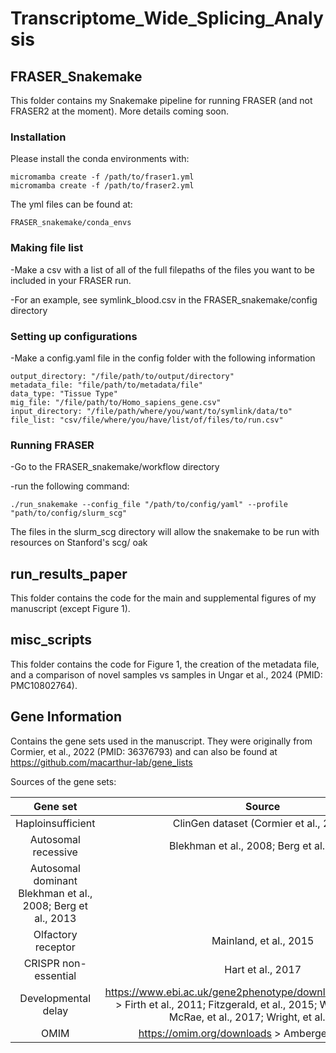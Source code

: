 # Transcriptome_Wide_Splicing_Analysis

## FRASER_Snakemake
This folder contains my Snakemake pipeline for running FRASER (and not FRASER2 at the moment).
More details coming soon.

### Installation
Please install the conda environments with:
```
micromamba create -f /path/to/fraser1.yml
micromamba create -f /path/to/fraser2.yml
```

The yml files can be found at:
```
FRASER_snakemake/conda_envs
```
### Making file list
-Make a csv with a list of all of the full filepaths of the files you want to be included in your FRASER run. 

-For an example, see symlink_blood.csv in the FRASER_snakemake/config directory

### Setting up configurations
-Make a config.yaml file in the config folder with the following information
```
output_directory: "/file/path/to/output/directory"
metadata_file: "file/path/to/metadata/file"
data_type: "Tissue Type"
mig_file: "/file/path/to/Homo_sapiens_gene.csv"
input_directory: "/file/path/where/you/want/to/symlink/data/to"
file_list: "csv/file/where/you/have/list/of/files/to/run.csv"
```
### Running FRASER
-Go to the FRASER_snakemake/workflow directory

-run the following command:
```
./run_snakemake --config_file "/path/to/config/yaml" --profile "path/to/config/slurm_scg"
```

The files in the slurm_scg directory will allow the snakemake to be run with resources on Stanford's scg/ oak

## run_results_paper
This folder contains the code for the main and supplemental figures of my manuscript (except Figure 1). 

## misc_scripts
This folder contains the code for Figure 1, the creation of the metadata file, and a comparison of novel samples vs samples in Ungar et al., 2024 (PMID: PMC10802764).

## Gene Information
Contains the gene sets used in the manuscript. They were originally from Cormier, et al., 2022 (PMID: 36376793) and can also be found at https://github.com/macarthur-lab/gene_lists

Sources of the gene sets:

| Gene set | Source |
| :---: | :---: |
| Haploinsufficient | ClinGen dataset (Cormier et al., 2021) | 
| Autosomal recessive | Blekhman et al., 2008; Berg et al., 2013 | 
| Autosomal dominant  Blekhman et al., 2008; Berg et al., 2013 | 
| Olfactory receptor | Mainland, et al., 2015 |
| CRISPR non-essential | Hart et al., 2017 | 
| Developmental delay | https://www.ebi.ac.uk/gene2phenotype/downloads/DDG2P.csv.gz > Firth et al., 2011;  Fitzgerald, et al., 2015; Wright et al., 2015; McRae, et al., 2017; Wright, et al., 2018 | 
| OMIM | https://omim.org/downloads > Amberger et al., 2019 |

